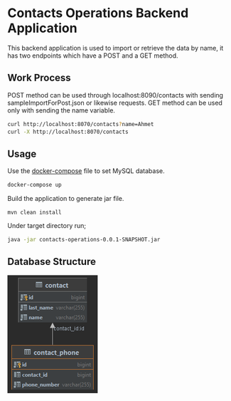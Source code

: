 # Contacts Operations Backend Application

This backend application is used to import or retrieve the data by name, it has two endpoints which have a POST and a
GET method.

## Work Process

POST method can be used through localhost:8090/contacts with sending sampleImportForPost.json or likewise requests. GET
method can be used only with sending the name variable.

```bash
curl http://localhost:8070/contacts?name=Ahmet
curl -X http://localhost:8070/contacts
```

## Usage

Use the [docker-compose](./docker/docker-compose.yml) file to set MySQL database.

```bash
docker-compose up
```

Build the application to generate jar file.

```maven
mvn clean install
```

Under target directory run;

```bash
java -jar contacts-operations-0.0.1-SNAPSHOT.jar
```

## Database Structure
![alt text](img/db_structure.png)